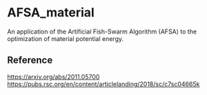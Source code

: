 # AFSA_material
An application of the Artificial Fish-Swarm Algorithm (AFSA) to the optimization of material potential energy.

## Reference
https://arxiv.org/abs/2011.05700 <br />
https://pubs.rsc.org/en/content/articlelanding/2018/sc/c7sc04665k
